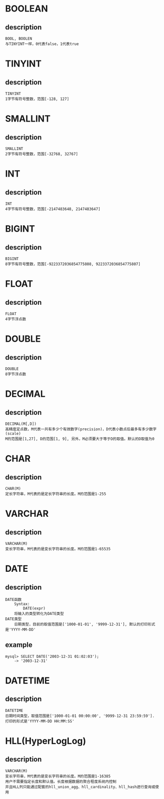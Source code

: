 # BOOLEAN
## description
    BOOL, BOOLEN
    与TINYINT一样，0代表false，1代表true

# TINYINT
## description
    TINYINT
    1字节有符号整数，范围[-128, 127]

# SMALLINT
## description
    SMALLINT
    2字节有符号整数，范围[-32768, 32767]

# INT
## description
    INT
    4字节有符号整数，范围[-2147483648, 2147483647]

# BIGINT
## description
    BIGINT
    8字节有符号整数，范围[-9223372036854775808, 9223372036854775807]

# FLOAT
## description
    FLOAT
    4字节浮点数

# DOUBLE
## description
    DOUBLE
    8字节浮点数

# DECIMAL
## description
    DECIMAL(M[,D])
    高精度定点数，M代表一共有多少个有效数字(precision)，D代表小数点后最多有多少数字(scale)
    M的范围是[1,27], D的范围[1, 9], 另外，M必须要大于等于D的取值。默认的D取值为0

# CHAR
## description
    CHAR(M)
    定长字符串，M代表的是定长字符串的长度。M的范围是1-255

# VARCHAR
## description
    VARCHAR(M)
    变长字符串，M代表的是变长字符串的长度。M的范围是1-65535

# DATE
## description
    DATE函数
        Syntax:
            DATE(expr) 
        将输入的类型转化为DATE类型
    DATE类型
        日期类型，目前的取值范围是['1000-01-01', '9999-12-31'], 默认的打印形式是'YYYY-MM-DD'

## example
    mysql> SELECT DATE('2003-12-31 01:02:03');
        -> '2003-12-31'

# DATETIME
## description
    DATETIME
    日期时间类型，取值范围是['1000-01-01 00:00:00', '9999-12-31 23:59:59'].
    打印的形式是'YYYY-MM-DD HH:MM:SS'

# HLL(HyperLogLog)
## description
    VARCHAR(M)
    变长字符串，M代表的是变长字符串的长度。M的范围是1-16385
    用户不需要指定长度和默认值。长度根据数据的聚合程度系统内控制
    并且HLL列只能通过配套的hll_union_agg、hll_cardinality、hll_hash进行查询或使用

